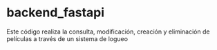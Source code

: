 # backend_fastapi
Este código realiza la consulta, modificación, creación y eliminación de películas a través de un sistema de logueo
